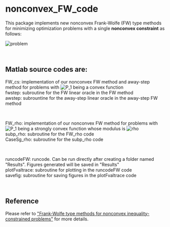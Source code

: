 # nonconvex_FW_code

This package implements new nonconvex Frank-Wolfe (FW) type methods for minimizing optimization problems with a single **nonconvex constraint** as follows:

![problem](https://latex.codecogs.com/png.image?%5Cdpi%7B110%7D%20%5Cbegin%7Barray%7D%7Bcl%7D%5Cmin%20&%20f(x)%5C%5C%7B%5Crm%20s.t.%7D%20&%20P_1(x)%20-%20P_2(x)%5Cleq%20%5Csigma,%5Cend%7Barray%7D) 

<br />

## Matlab source codes are:


FW_cs: implementation of our nonconvex FW method and away-step method for problems with ![P_1](https://latex.codecogs.com/png.image?%5Cdpi%7B110%7D%20P_1) being a convex function <br />
fwstep: subroutine for the FW linear oracle in the FW method <br />
awstep: subrountine for the away-step linear oracle in the away-step FW method

<br />

FW_rho: implementation of our nonconvex FW method for problems with ![P_1](https://latex.codecogs.com/png.image?%5Cdpi%7B110%7D%20P_1) being a strongly convex function whose modulus is ![rho](https://latex.codecogs.com/png.image?%5Cdpi%7B110%7D%20%5Crho)  <br />
subp_rho: subroutine for the FW_rho code  <br />
CaseSg_rho: subroutine for the subp_rho code  <br />

<br />

runcodeFW: runcode. Can be run directly after creating a folder named "Results". Figures generated will be saved in "Results"  <br />
plotFvaltrace: subroutine for plotting in the runcodeFW code <br />
savefig: subroutine for saving figures in the plotFvaltrace code

<br />

## Reference

Please refer to ["Frank-Wolfe type methods for nonconvex
inequality-constrained problems"](https://arxiv.org/pdf/2112.14404.pdf) for more details.





